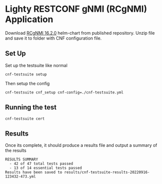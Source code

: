 # Lighty RESTCONF gNMI (RCgNMI) Application

Download [RCgNMI 16.2.0](https://github.com/PANTHEONtech/helm-charts/blob/main/lighty-rcgnmi-app-helm-16.2.0.tgz)
helm-chart from published repository. Unzip file and save it to folder with CNF configuration file.

## Set Up
Set up the testsuite like normal

```
cnf-testsuite setup
```

Then setup the config

```
cnf-testsuite cnf_setup cnf-config=./cnf-testsuite.yml
```

## Running the test

```
cnf-testsuite cert
```

## Results

Once its complete, it should produce a results file and output a summary of the results

```
RESULTS SUMMARY
  - 42 of 47 total tests passed
  - 13 of 14 essential tests passed
Results have been saved to results/cnf-testsuite-results-20220916-123432-473.yml
```